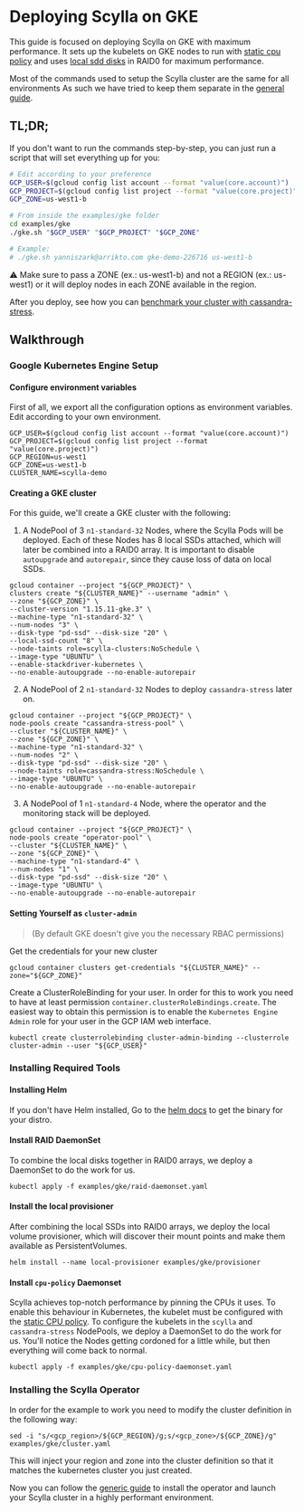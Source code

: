 # Deploying Scylla on GKE

This guide is focused on deploying Scylla on GKE with maximum performance.
It sets up the kubelets on GKE nodes to run with [static cpu policy](https://kubernetes.io/blog/2018/07/24/feature-highlight-cpu-manager/) and uses [local sdd disks](https://cloud.google.com/kubernetes-engine/docs/how-to/persistent-volumes/local-ssd) in RAID0 for maximum performance.

Most of the commands used to setup the Scylla cluster are the same for all environments
As such we have tried to keep them separate in the [general guide](generic.md).

## TL;DR;

If you don't want to run the commands step-by-step, you can just run a script that will set everything up for you:
```bash
# Edit according to your preference
GCP_USER=$(gcloud config list account --format "value(core.account)")
GCP_PROJECT=$(gcloud config list project --format "value(core.project)")
GCP_ZONE=us-west1-b

# From inside the examples/gke folder
cd examples/gke
./gke.sh "$GCP_USER" "$GCP_PROJECT" "$GCP_ZONE"

# Example:
# ./gke.sh yanniszark@arrikto.com gke-demo-226716 us-west1-b
```

:warning: Make sure to pass a ZONE (ex.: us-west1-b) and not a REGION (ex.: us-west1) or it will deploy nodes in each ZONE available in the region.

After you deploy, see how you can [benchmark your cluster with cassandra-stress](#benchmark-with-cassandra-stress).

## Walkthrough

### Google Kubernetes Engine Setup

#### Configure environment variables

First of all, we export all the configuration options as environment variables.
Edit according to your own environment.

```
GCP_USER=$(gcloud config list account --format "value(core.account)")
GCP_PROJECT=$(gcloud config list project --format "value(core.project)")
GCP_REGION=us-west1
GCP_ZONE=us-west1-b
CLUSTER_NAME=scylla-demo
```

#### Creating a GKE cluster

For this guide, we'll create a GKE cluster with the following:

1. A NodePool of 3 `n1-standard-32` Nodes, where the Scylla Pods will be deployed. Each of these Nodes has 8 local SSDs attached, which will later be combined into a RAID0 array. It is important to disable `autoupgrade` and `autorepair`, since they cause loss of data on local SSDs. 

```
gcloud container --project "${GCP_PROJECT}" \
clusters create "${CLUSTER_NAME}" --username "admin" \
--zone "${GCP_ZONE}" \
--cluster-version "1.15.11-gke.3" \
--machine-type "n1-standard-32" \
--num-nodes "3" \
--disk-type "pd-ssd" --disk-size "20" \
--local-ssd-count "8" \
--node-taints role=scylla-clusters:NoSchedule \
--image-type "UBUNTU" \
--enable-stackdriver-kubernetes \
--no-enable-autoupgrade --no-enable-autorepair
```

2. A NodePool of 2 `n1-standard-32` Nodes to deploy `cassandra-stress` later on.

```
gcloud container --project "${GCP_PROJECT}" \
node-pools create "cassandra-stress-pool" \
--cluster "${CLUSTER_NAME}" \
--zone "${GCP_ZONE}" \
--machine-type "n1-standard-32" \
--num-nodes "2" \
--disk-type "pd-ssd" --disk-size "20" \
--node-taints role=cassandra-stress:NoSchedule \
--image-type "UBUNTU" \
--no-enable-autoupgrade --no-enable-autorepair
```

3. A NodePool of 1 `n1-standard-4` Node, where the operator and the monitoring stack will be deployed.
```
gcloud container --project "${GCP_PROJECT}" \
node-pools create "operator-pool" \
--cluster "${CLUSTER_NAME}" \
--zone "${GCP_ZONE}" \
--machine-type "n1-standard-4" \
--num-nodes "1" \
--disk-type "pd-ssd" --disk-size "20" \
--image-type "UBUNTU" \
--no-enable-autoupgrade --no-enable-autorepair
```

#### Setting Yourself as `cluster-admin`
> (By default GKE doesn't give you the necessary RBAC permissions)

Get the credentials for your new cluster
```
gcloud container clusters get-credentials "${CLUSTER_NAME}" --zone="${GCP_ZONE}"
```

Create a ClusterRoleBinding for your user.
In order for this to work you need to have at least permission `container.clusterRoleBindings.create`.
The easiest way to obtain this permission is to enable the `Kubernetes Engine Admin` role for your user in the GCP IAM web interface.
```
kubectl create clusterrolebinding cluster-admin-binding --clusterrole cluster-admin --user "${GCP_USER}"
```


### Installing Required Tools 

#### Installing Helm

If you don't have Helm installed, Go to the [helm docs](https://docs.helm.sh/using_helm/#installing-helm) to get the binary for your distro.

#### Install RAID DaemonSet

To combine the local disks together in RAID0 arrays, we deploy a DaemonSet to do the work for us.

```
kubectl apply -f examples/gke/raid-daemonset.yaml
```

#### Install the local provisioner

After combining the local SSDs into RAID0 arrays, we deploy the local volume provisioner, which will discover their mount points and make them available as PersistentVolumes.
```
helm install --name local-provisioner examples/gke/provisioner
```

#### Install `cpu-policy` Daemonset

Scylla achieves top-notch performance by pinning the CPUs it uses. To enable this behaviour in Kubernetes, the kubelet must be configured with the [static CPU policy](https://kubernetes.io/blog/2018/07/24/feature-highlight-cpu-manager/). To configure the kubelets in the `scylla` and `cassandra-stress` NodePools, we deploy a DaemonSet to do the work for us. You'll notice the Nodes getting cordoned for a little while, but then everything will come back to normal.
```
kubectl apply -f examples/gke/cpu-policy-daemonset.yaml
```

### Installing the Scylla Operator

In order for the example to work you need to modify the cluster definition in the following way:

```
sed -i "s/<gcp_region>/${GCP_REGION}/g;s/<gcp_zone>/${GCP_ZONE}/g" examples/gke/cluster.yaml
```

This will inject your region and zone into the cluster definition so that it matches the kubernetes cluster you just created.

Now you can follow the [generic guide](generic.md) to install the operator and launch your Scylla cluster in a highly performant environment.
